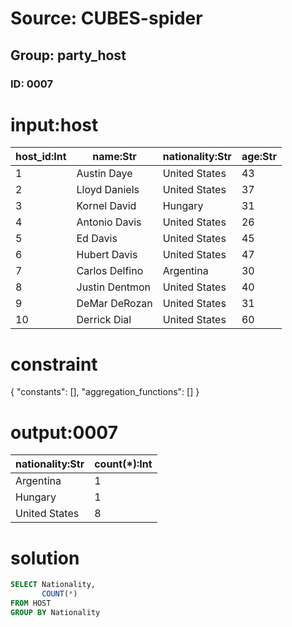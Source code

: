 # Source: CUBES-spider
## Group: party_host
### ID: 0007

# input:host

| host_id:Int | name:Str | nationality:Str | age:Str |
|---|---|---|---|
| 1 | Austin Daye | United States | 43 |
| 2 | Lloyd Daniels | United States | 37 |
| 3 | Kornel David | Hungary | 31 |
| 4 | Antonio Davis | United States | 26 |
| 5 | Ed Davis | United States | 45 |
| 6 | Hubert Davis | United States | 47 |
| 7 | Carlos Delfino | Argentina | 30 |
| 8 | Justin Dentmon | United States | 40 |
| 9 | DeMar DeRozan | United States | 31 |
| 10 | Derrick Dial | United States | 60 |

# constraint

{
  "constants": [],
  "aggregation_functions": []
}

# output:0007

| nationality:Str | count(*):Int |
|---|---|
| Argentina | 1 |
| Hungary | 1 |
| United States | 8 |

# solution

```sql
SELECT Nationality,
       COUNT(*)
FROM HOST
GROUP BY Nationality
```
